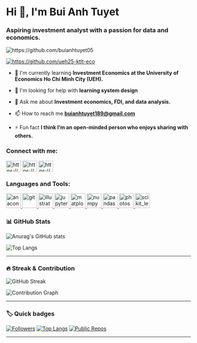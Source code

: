 # Hi 👋, I'm Bui Anh Tuyet

### Aspiring investment analyst with a passion for data and economics.

<p align="left"> <img src="https://komarev.com/ghpvc/?username=https://github.com/buianhtuyet05&label=Profile views&color=0e75b6&style=flat" alt="https://github.com/buianhtuyet05" /> </p>

<p align="left"> <a href="https://github.com/ryo-ma/github-profile-trophy"><img src="https://github-profile-trophy.vercel.app/?username=https://github.com/buianhtuyet05/ueh25-ktlt-eco" alt="https://github.com/ueh25-ktlt-eco" /></a> </p>

- 🌱 I'm currently learning **Investment Economics at the University of Economics Ho Chi Minh City (UEH).**

- 🤝 I'm looking for help with **learning system design**

- 💬 Ask me about **Investment economics, FDI, and data analysis.**

- 📫 How to reach me **buianhtuyet189@gmail.com**

- ⚡ Fun fact **I think I’m an open-minded person who enjoys sharing with others.**

<h3 align="left">Connect with me:</h3>
<p align="left">
<a href="https://github.com/https://github.com/buianhtuyet05" target="blank"><img align="center" src="https://raw.githubusercontent.com/rahuldkjain/github-profile-readme-generator/master/src/images/icons/Social/github.svg" alt="https://github.com/buianhtuyet05" height="30" width="40" /></a>
<a href="https://linkedin.com/in/https://www.linkedin.com/in/b%C3%B9i-%C3%A1nh-tuy%E1%BA%BFt-6b98622a7/" target="blank"><img align="center" src="https://raw.githubusercontent.com/rahuldkjain/github-profile-readme-generator/master/src/images/icons/Social/linked-in-alt.svg" alt="https://www.linkedin.com/in/b%C3%B9i-%C3%A1nh-tuy%E1%BA%BFt-6b98622a7/" height="30" width="40" /></a>
<a href="https://fb.com/https://www.facebook.com/tuyet.buianh.545" target="blank"><img align="center" src="https://raw.githubusercontent.com/rahuldkjain/github-profile-readme-generator/master/src/images/icons/Social/facebook.svg" alt="https://www.facebook.com/tuyet.buianh.545" height="30" width="40" /></a>
</p>

<h3 align="left">Languages and Tools:</h3>
<p align="left"> <a href="https://developer.mozilla.org/en-US/docs/Web/anaconda" target="_blank" rel="noreferrer"> <img src="https://skillicons.dev/icons?i=anaconda" alt="anaconda" width="40" height="40"/> </a> <a href="https://developer.mozilla.org/en-US/docs/Web/git" target="_blank" rel="noreferrer"> <img src="https://skillicons.dev/icons?i=git" alt="git" width="40" height="40"/> </a> <a href="https://developer.mozilla.org/en-US/docs/Web/illustrator" target="_blank" rel="noreferrer"> <img src="https://skillicons.dev/icons?i=illustrator" alt="illustrator" width="40" height="40"/> </a> <a href="https://developer.mozilla.org/en-US/docs/Web/jupyter" target="_blank" rel="noreferrer"> <img src="https://cdn.jsdelivr.net/gh/devicons/devicon/icons/jupyter/jupyter-original-wordmark.svg" alt="jupyter" width="40" height="40"/> </a> <a href="https://developer.mozilla.org/en-US/docs/Web/matplotlib" target="_blank" rel="noreferrer"> <img src="https://cdn.jsdelivr.net/gh/devicons/devicon/icons/matplotlib/matplotlib-original.svg" alt="matplotlib" width="40" height="40"/> </a> <a href="https://developer.mozilla.org/en-US/docs/Web/numpy" target="_blank" rel="noreferrer"> <img src="https://cdn.jsdelivr.net/gh/devicons/devicon/icons/numpy/numpy-original.svg" alt="numpy" width="40" height="40"/> </a> <a href="https://developer.mozilla.org/en-US/docs/Web/pandas" target="_blank" rel="noreferrer"> <img src="https://cdn.jsdelivr.net/gh/devicons/devicon/icons/pandas/pandas-original.svg" alt="pandas" width="40" height="40"/> </a> <a href="https://developer.mozilla.org/en-US/docs/Web/photoshop" target="_blank" rel="noreferrer"> <img src="https://skillicons.dev/icons?i=photoshop" alt="photoshop" width="40" height="40"/> </a> <a href="https://developer.mozilla.org/en-US/docs/Web/scikit_learn" target="_blank" rel="noreferrer"> <img src="https://skillicons.dev/icons?i=scikitlearn" alt="scikit_learn" width="40" height="40"/> </a></p>


<!-- GitHub profile stats card -->
### 📊 GitHub Stats

<!-- Basic stats -->
![Anurag's GitHub stats](https://github-readme-stats.vercel.app/api?username=buianhtuyet05&show_icons=true&theme=radical&hide_border=true&count_private=true&include_all_commits=true&title_color=ffffff)

<!-- Top languages (most used) -->
![Top Langs](https://github-readme-stats.vercel.app/api/top-langs/?username=buianhtuyet05&layout=compact&theme=radical&hide_border=true&langs_count=8)

---

### 🔥 Streak & Contribution
<!-- Streak -->
![GitHub Streak](https://github-readme-streak-stats.herokuapp.com/?user=buianhtuyet05&theme=radical&hide_border=true)

<!-- Contribution Graph (optional) -->
![Contribution Graph](https://activity-graph.herokuapp.com/graph?username=buianhtuyet05&theme=react-dark&hide_border=true)

---

### 🏷️ Quick badges
<!-- Followers / Stars / Repo count -->
[![Followers](https://img.shields.io/github/followers/buianhtuyet05?label=Followers&style=flat&color=blue)](https://github.com/buianhtuyet05)
[![Top Langs](https://img.shields.io/badge/top%20lang-check%20README-blue?style=flat)](#)
[![Public Repos](https://img.shields.io/github/repos-per-language/count/buianhtuyet05?style=flat&color=informational)](https://github.com/buianhtuyet05)

---

